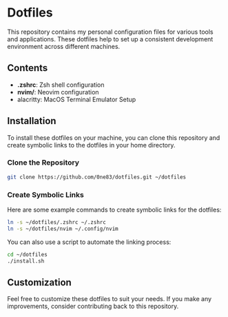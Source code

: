 # Dotfiles

This repository contains my personal configuration files for various tools and applications. These dotfiles help to set up a consistent development environment across different machines.

## Contents

- **.zshrc**: Zsh shell configuration
- **nvim/**: Neovim configuration
- alacritty: MacOS Terminal Emulator Setup

## Installation

To install these dotfiles on your machine, you can clone this repository and create symbolic links to the dotfiles in your home directory.

### Clone the Repository

```sh
git clone https://github.com/0ne83/dotfiles.git ~/dotfiles
```

### Create Symbolic Links

Here are some example commands to create symbolic links for the dotfiles:

```sh
ln -s ~/dotfiles/.zshrc ~/.zshrc
ln -s ~/dotfiles/nvim ~/.config/nvim
```

You can also use a script to automate the linking process:

```sh
cd ~/dotfiles
./install.sh
```

## Customization

Feel free to customize these dotfiles to suit your needs. If you make any improvements, consider contributing back to this repository.
